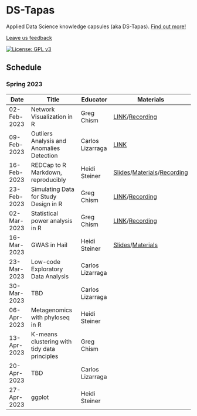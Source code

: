 # DS-Tapas

Applied Data Science knowledge capsules (aka DS-Tapas). [Find out more!](https://datascience.arizona.edu/events/data-science-tapas)

[Leave us feedback](https://uarizona.co1.qualtrics.com/jfe/form/SV_dmxCZsorVVr5lA2)

[![License: GPL v3](https://img.shields.io/badge/License-GPLv3-blue.svg)](https://www.gnu.org/licenses/gpl-3.0)

## Schedule

### Spring 2023

| Date        | Title                                        | Educator         | Materials                                                                                                                                                                                                                                        |
|----------------|----------------|--------------------|--------------------|
| 02-Feb-2023 | Network Visualization in R                   | Greg Chism       | [LINK](https://github.com/ua-data7/DS-Tapas/tree/main/Workshops/Spring2023/2023-Feb-02)/[Recording](https://arizona.zoom.us/rec/share/u3sWZ7tC0CCyKdOAd0FE_DyXQXdpdDA7W33kOYWWK5Fb_mOyin5CHZmhqcNb8-d-.0X60tkDcdlg3_HEV?startTime=1675375778000) |
| 09-Feb-2023 | Outliers Analysis and Anomalies Detection    | Carlos Lizarraga | [LINK](https://github.com/clizarraga-UAD7/Workshops/wiki/Outlier-analysis-and-anomalies-detection)                                                                                                                                               |
| 16-Feb-2023 | REDCap to R Markdown, reproducibly           | Heidi Steiner    | [Slides](https://hidyverse.github.io/redcapAPI)/[Materials](https://github.com/ua-data7/DS-Tapas/tree/main/Workshops/Spring2023/redcapAPI)/[Recording](https://arizona.box.com/s/wj8iqliho3l7p91l0k528n19dgdzzlki)                               |
| 23-Feb-2023 | Simulating Data for Study Design in R        | Greg Chism       | [LINK](https://github.com/ua-data7/DS-Tapas/tree/main/Workshops/Spring2023/2023-Feb-23)/[Recording](https://arizona.zoom.us/rec/share/HMJavCybw87tNHnfMvTQOm1TIW1QWI0t0RvQLUIIBg93kkVa23QRDf4wqbeB3Xf6.IG4dEIkeOaLqxUVP?startTime=1677190934000) |
| 02-Mar-2023 | Statistical power analysis in R              | Greg Chism       | [LINK](https://github.com/ua-data7/DS-Tapas/tree/main/Workshops/Spring2023/2023-Mar-02)/[Recording](https://drive.google.com/file/d/1uLQ5brEtf7Eil4ZvrbfiBbG8-wxcLCCE/view?usp=sharing)                                                          |
| 16-Mar-2023 | GWAS in Hail                                 | Heidi Steiner    | [Slides](https://hidyverse.github.io/gwasHail/)/[Materials](https://github.com/ua-data7/DS-Tapas/tree/main/Workshops/Spring2023/2023-Mar-16)                                                                                                     |
| 23-Mar-2023 | Low-code Exploratory Data Analysis           | Carlos Lizarraga |                                                                                                                                                                                                                                                  |
| 30-Mar-2023 | TBD                                          | Carlos Lizarraga |                                                                                                                                                                                                                                                  |
| 06-Apr-2023 | Metagenomics with phyloseq in R              | Heidi Steiner    |                                                                                                                                                                                                                                                  |
| 13-Apr-2023 | K-means clustering with tidy data principles | Greg Chism       |                                                                                                                                                                                                                                                  |
| 20-Apr-2023 | TBD                                          | Carlos Lizarraga |                                                                                                                                                                                                                                                  |
| 27-Apr-2023 | ggplot                                       | Heidi Steiner    |                                                                                                                                                                                                                                                  |
